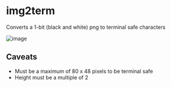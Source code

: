 # img2term
Converts a 1-bit (black and white) png to terminal safe characters

![image](https://user-images.githubusercontent.com/87247828/125211645-cbb13d80-e29f-11eb-8074-f1a06469e5b0.png)


## Caveats
- Must be a maximum of 80 x 48 pixels to be terminal safe
- Height must be a multiple of 2
